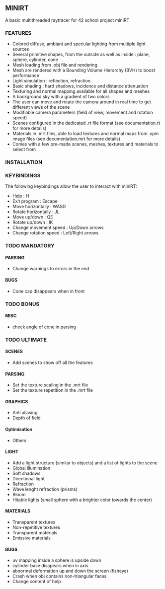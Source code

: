 ## MINIRT

A basic multithreaded raytracer for 42 school project miniRT


### FEATURES

- Colored diffuse, ambiant and specular lighting from multiple light sources
- Several primitive shapes, from the outside as well as inside : plane, sphere, cylinder, cone
- Mesh loading from .obj file and rendering
- Mesh are rendered with a Bounding Volume Hierarchy (BVH) to boost performance
- Light simulation : reflection, refraction
- Basic shading : hard shadows, incidence and distance attenuation
- Texturing and normal mapping available for all shapes and meshes
- A background sky with a gradient of two colors
- The user can move and rotate the camera around in real time to get different views of the scene
- Modifiable camera parameters (field of view, movement and rotation speed)
- Scenes configured in the dedicated .rt file format (see documentation.rt for more details)
- Materials in .mrt files, able to load textures and normal maps from .xpm image files (see documentation.mrt for more details)
- Comes with a few pre-made scenes, meshes, textures and materials to select from

### INSTALLATION

### KEYBINDINGS

The following keybindings allow the user to interact with miniRT:

- Help : H
- Exit program : Escape
- Move horizontally : WASD
- Rotate horizontally : JL
- Move up/down : QE
- Rotate up/down : IK
- Change movement speed : Up/Down arrows
- Change rotation speed : Left/Right arrows


### TODO MANDATORY

#### PARSING
- Change warnings to errors in the end

#### BUGS
- Cone cap disappears when in front


### TODO BONUS

#### MISC
- check angle of cone in parsing


### TODO ULTIMATE

#### SCENES
- Add scenes to show off all the features

#### PARSING
- Set the texture scaling in the .mrt file
- Set the texture repetition in the .mrt file

#### GRAPHICS
- Anti aliasing
- Depth of field

#### Optimisation
- Others

#### LIGHT
- Add a light structure (similar to objects) and a list of lights to the scene
- Global illumination
- Soft shadows
- Directional light
- Refraction
- Wave lenght refraction (prisms)
- Bloom
- Hitable lights (small sphere with a brighter color towards the center)

#### MATERIALS
- Transparent textures
- Non-repetitive textures
- Transparent materials
- Emissive materials

#### BUGS
- uv mapping inside a sphere is upside down
- cylinder base disapears when in axis
- abnormal deformation up and down the screen (fisheye)
- Crash when obj contains non-triangular faces
- Change content of help
